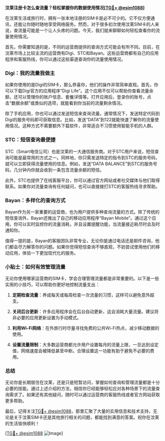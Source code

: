 **汶莱注册卡怎么查流量？轻松掌握你的数据使用情况[[TG💪+ @esim1088](https://t.me/s/esim1088)]**

在汶莱生活或旅行时，拥有一张本地注册的SIM卡是必不可少的。它不仅方便通讯，还能让你随时随地享受网络服务。然而，对于很多初次使用汶莱SIM卡的人来说，查流量可能是一个让人头疼的问题。今天，我们就来聊聊如何轻松查看你的流量使用情况。

首先，你需要知道的是，不同的运营商提供的查询方式可能会有所不同。目前，在汶莱市场上比较主流的运营商有Digi、STC和Bayan。这些运营商都有自己的应用程序和客服热线，你可以通过这些渠道查询你的流量使用情况。

### Digi：我的流量我做主

如果你使用的是Digi的SIM卡，那么恭喜你，他们的操作非常简单直观。首先，你可以下载Digi官方的应用程序“Digi Life”。这个应用不仅可以帮助你查看流量余额，还可以管理你的账户信息、套餐详情等。打开应用后，登录你的账号，点击“数据余额”或类似的选项，就能看到你当前的流量剩余情况。

除了手机应用，你也可以通过发送短信来查询流量。通常情况下，发送特定代码到Digi的服务号码即可获取信息。比如，发送“DATA”到122就能快速了解你的流量使用情况。这种方式不需要额外下载软件，非常适合不习惯使用智能手机的人群。

### STC：短信查询最便捷

STC（Smart电信公司）也是汶莱的一大通信服务商。对于STC用户来说，短信查询可能是最常用的方式之一。同样地，你只需发送特定的指令到STC的服务号码，就可以立即获得流量使用的信息。例如，发送“DATA BALANCE”到STC的服务号码，几分钟内你就会收到一条包含流量余额的短信。

此外，STC也提供了在线客服平台，你可以通过官方网站或者社交媒体与他们取得联系。如果你对流量查询有任何疑问，也可以直接拨打STC的客服热线寻求帮助。

### Bayan：多样化的查询方式

Bayan作为另一家重要的运营商，也为用户提供多种查询流量的方式。除了传统的短信查询外，Bayan还推出了自己的移动应用程序“Bayan Mobile”。通过这个应用，你可以实时监控你的流量消耗，并且设置提醒功能，当流量接近耗尽时会及时通知你。

值得一提的是，Bayan的客服团队非常专业，无论你是通过电话还是邮件咨询，他们都会尽力解答你的问题。如果你觉得短信查询不够直观，不妨尝试使用他们的移动应用，体验一下更加现代化的服务。

### 小贴士：如何有效管理流量

无论你使用哪家运营商的SIM卡，学会合理管理流量都是非常重要的。以下是一些实用的小技巧，可以帮助你更好地控制流量支出：

1. **定期检查流量**：养成每天或每周检查一次流量的习惯，这样可以避免意外超支。
   
2. **关闭后台更新**：许多应用程序会在后台自动更新，这会消耗大量流量。建议将非必要的应用更新设置为手动模式。

3. **利用Wi-Fi网络**：在外旅行时尽量寻找免费的公共Wi-Fi热点，减少移动数据的使用。

4. **设置流量限制**：大多数运营商都允许用户设置每月的流量上限，一旦达到设定值，网络速度会被降低甚至中断。合理设置这一功能有助于避免不必要的费用。

### 总结

无论你是长期居住在汶莱，还是只是短暂访问，掌握如何查询和管理流量都是十分必要的技能。通过上述介绍的方法，相信你已经能够轻松应对各种场景下的流量查询需求了。如果还有其他疑问，随时可以通过运营商的客服热线或者官方网站获取更多帮助。

最后，记得关注[TG💪+ @esim1088](https://t.me/s/esim1088)，那里汇聚了大量的实用信息和技术支持，无论是关于汶莱SIM卡还是其他旅行相关的问题，都能找到满意的答案。祝你在汶莱的生活愉快顺利！

[[TG💪+ @esim1088](https://t.me/s/esim1088) ![Image](https://i.postimg.cc/4NQfJmqS/Snipaste-2025-05-13-00-14-12.png)]